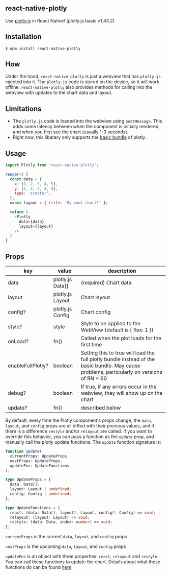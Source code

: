 ## react-native-plotly

Use [plotly.js](https://plot.ly/javascript/) in React Native! (plotly.js basic v1.43.2)

## Installation

`$ npm install react-native-plotly`

## How

Under the hood, `react-native-plotly` is just a webview that has `plotly.js` injected into it. The `plotly.js` code is stored on the device, so it will work offline. `react-native-plotly` also provides methods for calling into the webview with updates to the chart data and layout.

## Limitations

- The `plotly.js` code is loaded into the webview using `postMessage`. This adds some latency between when the component is initially rendered, and when you first see the chart (usually 1-3 seconds).
- Right now, this libarary only supports the [basic bundle](https://github.com/plotly/plotly.js/blob/master/dist/README.md#plotlyjs-basic) of plotly.

## Usage

```js
import Plotly from 'react-native-plotly';

render() {
  const data = {
    x: [1, 2, 3, 4, 5],
    y: [1, 2, 3, 4, 8],
    type: 'scatter',
  };
  const layout = { title: 'My cool chart!' };

  return (
    <Plotly
      data={data}
      layout={layout}
    />
  )
}
```

## Props

| key               | value            | description                                                                                                                                |
| ----------------- | ---------------- | ------------------------------------------------------------------------------------------------------------------------------------------ |
| data              | plotly.js Data[] | (required) Chart data                                                                                                                      |
| layout            | plotly.js Layout | Chart layout                                                                                                                               |
| config?           | plotly.js Config | Chart config                                                                                                                               |
| style?            | style            | Style to be applied to the WebView (default is { flex: 1 })                                                                                |
| onLoad?           | fn()             | Called when the plot loads for the first time                                                                                              |
| enableFullPlotly? | boolean          | Setting this to true will load the full plotly bundle instead of the basic bundle. May cause problems, particularly on versions of RN < 60 |
| debug?            | boolean          | If true, if any errors occur in the webview, they will show up on the chart                                                                |
| update?           | fn()             | described below                                                                                                                            |

By default, every time the Plotly component's props change, the `data`, `layout`, and `config` props are all diffed with their previous values, and if there is a difference `restyle` and/or `relayout` are called.
If you want to override this behavior, you can pass a function as the `update` prop, and manually call the plotly update functions. The `update` function signature is:

```ts
function update(
  currentProps: UpdateProps,
  nextProps: UpdateProps,
  updateFns: UpdateFunctions
);

type UpdateProps = {
  data: Data[];
  layout: Layout | undefined;
  config: Config | undefined;
};

type UpdateFunctions = {
  react: (data: Data[], layout?: Layout, config?: Config) => void;
  relayout: (layout: Layout) => void;
  restyle: (data: Data, index: number) => void;
};
```

`currentProps` is the current `data`, `layout`, and `config` props

`nextProps` is the upcoming `data`, `layout`, and `config` props

`updateFns` is an object with three properties: `react`, `relayout` and `restyle`. You can call these functions to update the chart. Details about what these functions do can be found [here](https://plot.ly/javascript/plotlyjs-function-reference/)
